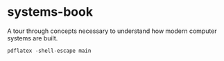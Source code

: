 # systems-book
A tour through concepts necessary to understand how modern computer systems are built.

```
pdflatex -shell-escape main
```
